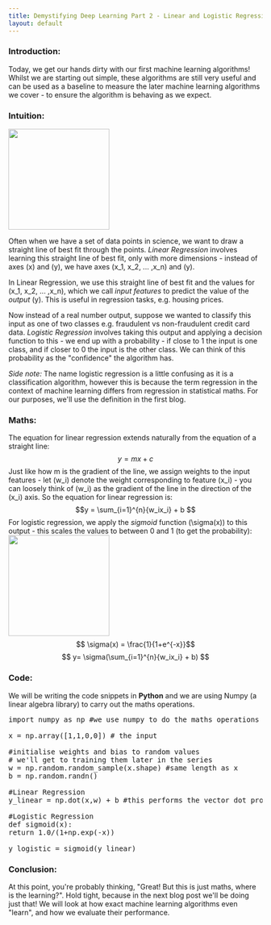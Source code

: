 ```yaml
---
title: Demystifying Deep Learning Part 2 - Linear and Logistic Regression
layout: default
---
```

### Introduction: 

Today, we get our hands dirty with our first machine learning algorithms! Whilst we are starting out simple, these algorithms are still very useful and can be used as a baseline to measure the later machine learning algorithms we cover - to ensure the algorithm is behaving as we expect.

### Intuition: 
<img src="../assets/blog/LinLogRegression/straight-line.png" height=200px width=200px>

Often when we have a set of data points in science, we want to draw a straight line of best fit through the points. *Linear Regression* involves learning this straight line of best fit, only with more dimensions -  instead of axes \(x\) and \(y\), we have axes \(x_1, x_2, ... ,x_n\) and \(y\).


In Linear Regression, we use this straight line of best fit and the values for  \(x_1, x_2, ... ,x_n\), which we call  *input features* to predict the value of the *output* \(y\). This is useful in regression tasks, e.g. housing prices. 

Now instead of a real number output, suppose we wanted to classify this input as one of two classes e.g. fraudulent vs non-fraudulent credit card data. *Logistic Regression* involves taking this output and applying a decision function to this - we end up with a probability - if close to 1 the input is one class, and if closer to 0 the input is the other class. We can think of this probability as the "confidence" the algorithm has.

*Side note:* The name logistic regression is a little confusing as it is a classification algorithm, however this is because the term regression in the context of machine learning differs from regression in statistical maths. For our purposes, we'll use the definition in the first blog. 

### Maths: 
The equation for linear regression extends naturally from the equation of a straight line: 
$$ y= mx + c$$
Just like how m is the gradient of the line, we assign weights to the input features - let \(w_i\) denote the weight corresponding to feature \(x_i\) - you can loosely think of \(w_i\) as the gradient of the line in the direction of the \(x_i\) axis. So the equation for linear regression is: 
$$y = \sum_{i=1}^{n}{w_ix_i} + b $$
For logistic regression, we apply the *sigmoid* function \(\sigma(x)\) to this output - this scales the values to between 0 and 1 (to get the probability): 
<img src="../assets/blog/LinLogRegression/sigmoid.png" height=200px width=200px>
$$ \sigma(x) = \frac{1}{1+e^{-x}}$$ 
$$ y= \sigma(\sum_{i=1}^{n}{w_ix_i} + b) $$
### Code:
We will be writing the code snippets in **Python** and we are using Numpy (a linear algebra library) to carry out the maths operations. 
<pre class="prettyprint">
import numpy as np #we use numpy to do the maths operations

x = np.array([1,1,0,0]) # the input

#initialise weights and bias to random values
# we'll get to training them later in the series
w = np.random.random_sample(x.shape) #same length as x
b = np.random.randn() 

#Linear Regression
y_linear = np.dot(x,w) + b #this performs the vector dot product 

#Logistic Regression
def sigmoid(x): 
return 1.0/(1+np.exp(-x))

y_logistic = sigmoid(y_linear)
</pre>

### Conclusion: 
At this point, you're probably thinking, "Great! But this is just maths, where is the learning?". Hold tight, because in the next blog post we'll be doing just that! We will look at how exact machine learning algorithms even "learn", and how we evaluate their performance.
                    